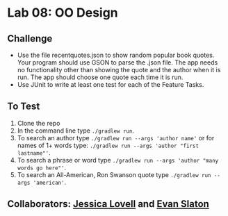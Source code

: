 # Lab 08: OO Design

## Challenge
* Use the file recentquotes.json to show random popular book quotes. Your program should use GSON to parse the .json file. The app needs no functionality other than showing the quote and the author when it is run. The app should choose one quote each time it is run.
* Use JUnit to write at least one test for each of the Feature Tasks.

## To Test
1. Clone the repo
2. In the command line type `./gradlew run`.
3. To search an author type `./gradlew run --args 'author name'` or for names of 1+ words type: `./gradlew run --args 'author "first lastname"'`.
4. To search a phrase or word type `./gradlew run --args 'author "many words go here"'`.
5. To search an All-American, Ron Swanson quote type `./gradlew run --args 'american'`.


## Collaborators: [Jessica Lovell](https://www.linkedin.com/in/lovelljessica/) and [Evan Slaton](https://www.linkedin.com/in/evanslaton/)